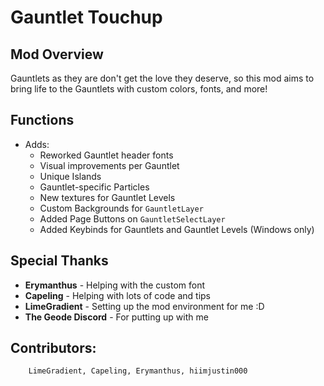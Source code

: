 # Gauntlet Touchup

## <co>Mod Overview</c>
Gauntlets as they are don't get the love they deserve, so this mod aims to bring <cr>life to the Gauntlets</c> with custom <co>colors</c>, <cy>fonts</c>, and <cg>more</c>!

## <co>Functions</c>
- Adds:
    - Reworked Gauntlet header fonts
    - Visual improvements per Gauntlet
    - Unique Islands
    - Gauntlet-specific Particles
    - New textures for Gauntlet Levels
    - Custom Backgrounds for `GauntletLayer`
    - Added Page Buttons on `GauntletSelectLayer`
    - Added Keybinds for Gauntlets and Gauntlet Levels (Windows only)

## <co>Special Thanks</c>
- <cy>**Erymanthus**</c> - Helping with the custom font
- <cy>**Capeling**</c> - Helping with lots of code and tips
- <cy>**LimeGradient**</c> - Setting up the mod environment for me :D
- <cy>**The Geode Discord**</c> - For putting up with me

## <co>Contributors:</c>
        LimeGradient, Capeling, Erymanthus, hiimjustin000